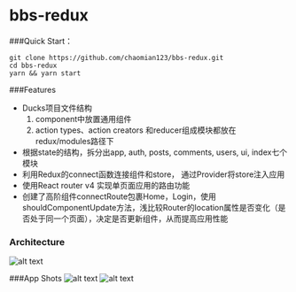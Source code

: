 # bbs-redux

###Quick Start：
```
git clone https://github.com/chaomian123/bbs-redux.git
cd bbs-redux
yarn && yarn start
```
###Features
- Ducks项目文件结构
    1. component中放置通用组件
    2. action types、action creators 和reducer组成模块都放在redux/modules路径下
- 根据state的结构，拆分出app, auth, posts, comments, users, ui, index七个模块
- 利用Redux的connect函数连接组件和store， 通过Provider将store注入应用
- 使用React router v4 实现单页面应用的路由功能
- 创建了高阶组件connectRoute包裹Home，Login，使用shouldComponentUpdate方法，浅比较Router的location属性是否变化（是否处于同一个页面），决定是否更新组件，从而提高应用性能
### Architecture
![alt text](https://wx4.sinaimg.cn/mw690/77b25649gy1fxnxjiaz1hj20j216adjc.jpg "architect")

###App Shots
![alt text](https://wx1.sinaimg.cn/mw690/77b25649gy1fxnwnsgj2tj20s40ndwgs.jpg "PostList")
![alt text](https://wx3.sinaimg.cn/mw690/77b25649gy1fxnwnx4aa3j20r60ikwfn.jpg "Detail")

